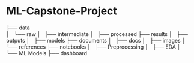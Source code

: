 # ML-Capstone-Project


├── data   
│   └── raw 
│   ├── intermediate
│   ├── processed
├── results
│   ├── outputs
│   ├── models
├── documents
│   ├── docs
│   ├── images
│   └── references
├── notebooks 
│   ├── Preprocessing
│   ├── EDA
│   └── ML Models
├── dashboard 

